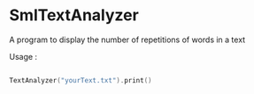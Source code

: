 # SmlTextAnalyzer
A program to display the number of repetitions of words in a text

Usage : 

```kotlin

TextAnalyzer("yourText.txt").print()

```

  
